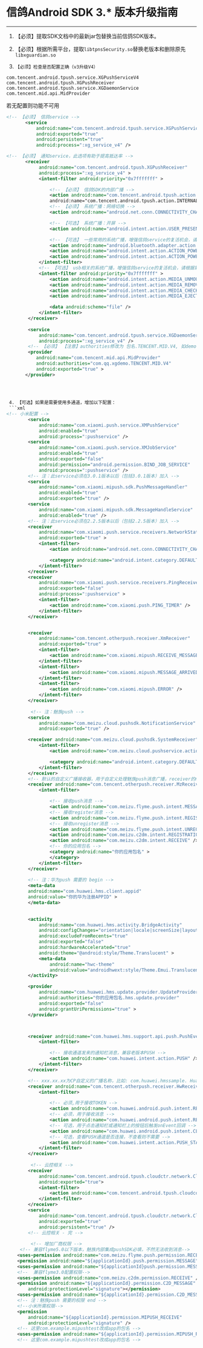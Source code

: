 # 信鸽Android SDK 3.* 版本升级指南

<hr>

1.	【必须】提取SDK文档中的最新jar包替换当前信鸽SDK版本。                         
2.	【必须】根据所需平台，提取```libtpnsSecurity.so```替换老版本和删除原先```libxguardian.so```

3.     【必须】检查是否配置正确（v3升级V4）
```
com.tencent.android.tpush.service.XGPushServiceV4
com.tencent.android.tpush.XGPushReceiver
com.tencent.android.tpush.service.XGDaemonService
com.tencent.mid.api.MidProvider
```
若无配置则功能不可用

```xml
<!-- 【必须】 信鸽service -->
       <service
           android:name="com.tencent.android.tpush.service.XGPushServiceV4"
           android:exported="true"
           android:persistent="true"
           android:process=":xg_service_v4" />

<!-- 【必须】 通知service，此选项有助于提高抵达率 -->
       <receiver
            android:name="com.tencent.android.tpush.XGPushReceiver"
            android:process=":xg_service_v4" >
            <intent-filter android:priority="0x7fffffff" >

                <!-- 【必须】 信鸽SDK的内部广播 -->
                <action android:name="com.tencent.android.tpush.action.SDK" />
                android:name="com.tencent.android.tpush.action.INTERNAL_PUSH_MESSAGE" />
                <!-- 【必须】 系统广播：网络切换 -->
                <action android:name="android.net.conn.CONNECTIVITY_CHANGE" />

                <!-- 【可选】 系统广播：开屏 -->
                <action android:name="android.intent.action.USER_PRESENT" />

                <!-- 【可选】 一些常用的系统广播，增强信鸽service的复活机会，请根据需要选择。当然，你也可以添加APP自定义的一些广播让启动service -->
                <action android:name="android.bluetooth.adapter.action.STATE_CHANGED" />
                <action android:name="android.intent.action.ACTION_POWER_CONNECTED" />
                <action android:name="android.intent.action.ACTION_POWER_DISCONNECTED" />
            </intent-filter>
            <!-- 【可选】 usb相关的系统广播，增强信鸽service的复活机会，请根据需要添加 -->
            <intent-filter android:priority="0x7fffffff" >
                <action android:name="android.intent.action.MEDIA_UNMOUNTED" />
                <action android:name="android.intent.action.MEDIA_REMOVED" />
                <action android:name="android.intent.action.MEDIA_CHECKING" />
                <action android:name="android.intent.action.MEDIA_EJECT" />

                <data android:scheme="file" />
            </intent-filter>
        </receiver>
        
        <service
            android:name="com.tencent.android.tpush.service.XGDaemonService"
            android:process=":xg_service_v4" />
        <!-- 【必须】 【注意】authorities修改为 包名.TENCENT.MID.V4, 如demo的包名为：com.qq.xgdemo-->
        <provider
           android:name="com.tencent.mid.api.MidProvider"
           android:authorities="com.qq.xgdemo.TENCENT.MID.V4"
           android:exported="true" >
       </provider>
       
        
         

 4.	【可选】如果是需要使用多通道，增加以下配置：
 ```xml
<!-- 小米配置 -->
		<service
            android:name="com.xiaomi.push.service.XMPushService"
            android:enabled="true"
            android:process=":pushservice" />
        <service
            android:name="com.xiaomi.push.service.XMJobService"
            android:enabled="true"
            android:exported="false"
            android:permission="android.permission.BIND_JOB_SERVICE"
            android:process=":pushservice" />
        <!-- 注：此service必须在3.0.1版本以后（包括3.0.1版本）加入 -->
        <service
            android:name="com.xiaomi.mipush.sdk.PushMessageHandler"
            android:enabled="true"
            android:exported="true" />
        <service
            android:name="com.xiaomi.mipush.sdk.MessageHandleService"
            android:enabled="true" />
        <!-- 注：此service必须在2.2.5版本以后（包括2.2.5版本）加入 -->
        <receiver
            android:name="com.xiaomi.push.service.receivers.NetworkStatusReceiver"
            android:exported="true" >
            <intent-filter>
                <action android:name="android.net.conn.CONNECTIVITY_CHANGE" />

                <category android:name="android.intent.category.DEFAULT" />
            </intent-filter>
        </receiver>
        <receiver
            android:name="com.xiaomi.push.service.receivers.PingReceiver"
            android:exported="false"
            android:process=":pushservice" >
            <intent-filter>
                <action android:name="com.xiaomi.push.PING_TIMER" />
            </intent-filter>
        </receiver>


        <receiver
            android:name="com.tencent.otherpush.receiver.XmReceiver"
            android:exported="true" >
            <intent-filter>
                <action android:name="com.xiaomi.mipush.RECEIVE_MESSAGE" />
            </intent-filter>
            <intent-filter>
                <action android:name="com.xiaomi.mipush.MESSAGE_ARRIVED" />
            </intent-filter>
            <intent-filter>
                <action android:name="com.xiaomi.mipush.ERROR" />
            </intent-filter>
        </receiver>
		
		 <!-- 注：魅族push -->
        <service
            android:name="com.meizu.cloud.pushsdk.NotificationService"
            android:exported="true" />

        <receiver android:name="com.meizu.cloud.pushsdk.SystemReceiver" >
            <intent-filter>
                <action android:name="com.meizu.cloud.pushservice.action.PUSH_SERVICE_START" />

                <category android:name="android.intent.category.DEFAULT" />
            </intent-filter>
        </receiver>
        <!-- 默认的自定义广播接收器，用于自定义处理魅族push消息广播，receiver的name为自定义的广播接收类 start -->
        <receiver android:name="com.tencent.otherpush.receiver.MzReceiver" >
            <intent-filter>

                <!-- 接收push消息 -->
                <action android:name="com.meizu.flyme.push.intent.MESSAGE" />
                <!-- 接收register消息 -->
                <action android:name="com.meizu.flyme.push.intent.REGISTER.FEEDBACK" />
                <!-- 接收unregister消息 -->
                <action android:name="com.meizu.flyme.push.intent.UNREGISTER.FEEDBACK" />
                <action android:name="com.meizu.c2dm.intent.REGISTRATION" />
                <action android:name="com.meizu.c2dm.intent.RECEIVE" />
                <!-- 你的应用包名 -->
                <category android:name="你的应用包名" >
                </category>
            </intent-filter>
        </receiver>
		
		<!-- 注：华为push 需要的 begin -->
		<meta-data
        android:name="com.huawei.hms.client.appid"
        android:value="你的华为注册APPID" >
        </meta-data>

		
		<activity
            android:name="com.huawei.hms.activity.BridgeActivity"
            android:configChanges="orientation|locale|screenSize|layoutDirection|fontScale"
            android:excludeFromRecents="true"
            android:exported="false"
            android:hardwareAccelerated="true"
            android:theme="@android:style/Theme.Translucent" >
            <meta-data
                android:name="hwc-theme"
                android:value="androidhwext:style/Theme.Emui.Translucent" />
        </activity>

        <provider
            android:name="com.huawei.hms.update.provider.UpdateProvider"
            android:authorities="你的应用包名.hms.update.provider"
            android:exported="false"
            android:grantUriPermissions="true" >
        </provider>



        <receiver android:name="com.huawei.hms.support.api.push.PushEventReceiver" >
            <intent-filter>

                <!-- 接收通道发来的通知栏消息，兼容老版本PUSH -->
                <action android:name="com.huawei.intent.action.PUSH" />
            </intent-filter>
        </receiver>

        <!-- xxx.xx.xx为CP自定义的广播名称，比如: com.huawei.hmssample. HuaweiPushRevicer -->
        <receiver android:name="com.tencent.otherpush.receiver.HwReceiver" >
            <intent-filter>

                <!-- 必须,用于接收TOKEN -->
                <action android:name="com.huawei.android.push.intent.REGISTRATION" />
                <!-- 必须，用于接收消息 -->
                <action android:name="com.huawei.android.push.intent.RECEIVE" />
                <!-- 可选，用于点击通知栏或通知栏上的按钮后触发onEvent回调 -->
                <action android:name="com.huawei.android.push.intent.CLICK" />
                <!-- 可选，查看PUSH通道是否连接，不查看则不需要 -->
                <action android:name="com.huawei.intent.action.PUSH_STATE" />
            </intent-filter>
        </receiver>
		
		 <!-- 云控相关 -->
        <receiver
            android:name="com.tencent.android.tpush.cloudctr.network.CloudControlDownloadReceiver"
            android:exported="true">
            <intent-filter>
                <action android:name="com.tencent.android.tpush.cloudcontrol.action.DOWNLOAD_FILE_FINISH" />
            </intent-filter>
        </receiver>
        <service
            android:name="com.tencent.android.tpush.cloudctr.network.CloudControlDownloadService"
            android:exported="true"
            android:persistent="true" />
        <!-- 云控相关 - 完 -->
        
         <!-- 增加厂商权限 -->
	 <!-- 兼容flyme5.0以下版本，魅族内部集成pushSDK必填，不然无法收到消息-->
    <uses-permission android:name="com.meizu.flyme.push.permission.RECEIVE"></uses-permission>
    <permission android:name="${applicationId}.push.permission.MESSAGE" android:protectionLevel="signature"/>
    <uses-permission android:name="${applicationId}push.permission.MESSAGE"></uses-permission>
    <!--  兼容flyme3.0配置权限-->
    <uses-permission android:name="com.meizu.c2dm.permission.RECEIVE" />
    <permission android:name="${applicationId}.permission.C2D_MESSAGE"
        android:protectionLevel="signature"></permission>
    <uses-permission android:name="${applicationId}.permission.C2D_MESSAGE"/>
    <!-- 注：魅族push 需要的权限 end -->
	<!--小米所需权限-->
    <permission
        android:name="${applicationId}.permission.MIPUSH_RECEIVE"
        android:protectionLevel="signature" />
    <!-- 这里com.example.mipushtest改成app的包名 -->
    <uses-permission android:name="${applicationId}.permission.MIPUSH_RECEIVE" />
    <!-- 这里com.example.mipushtest改成app的包名 -->


 ```
